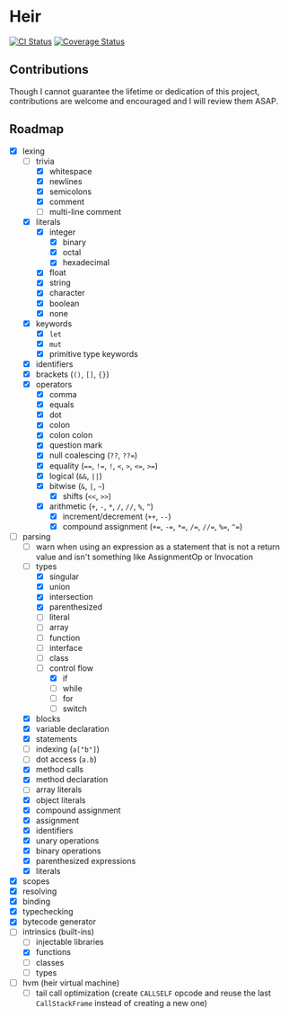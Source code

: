 # Heir
[![CI Status](https://github.com/R-unic/heir/actions/workflows/ci.yml/badge.svg)](https://github.com/R-unic/heir/actions/workflows)
[![Coverage Status](https://coveralls.io/repos/github/R-unic/heir/badge.svg)](https://coveralls.io/github/R-unic/heir)

## Contributions
Though I cannot guarantee the lifetime or dedication of this project, contributions are welcome and encouraged and I will review them ASAP.

## Roadmap
- [x] lexing
  - [ ] trivia
    - [x] whitespace
    - [x] newlines
    - [x] semicolons
    - [x] comment
    - [ ] multi-line comment
  - [x] literals
    - [x] integer
      - [x] binary
      - [x] octal
      - [x] hexadecimal
    - [x] float
    - [x] string
    - [x] character
    - [x] boolean
    - [x] none
  - [x] keywords
    - [x] `let`
    - [x] `mut`
    - [x] primitive type keywords
  - [x] identifiers
  - [x] brackets (`()`, `[]`, `{}`)
  - [x] operators
    - [x] comma
    - [x] equals
    - [x] dot
    - [x] colon
    - [x] colon colon
    - [x] question mark
    - [x] null coalescing (`??`, `??=`)
    - [x] equality (`==`, `!=`, `!`, `<`, `>`, `<=`, `>=`)
    - [x] logical (`&&`, `||`) 
    - [x] bitwise (`&`, `|`, `~`) 
        - [x] shifts (`<<`, `>>`)
    - [x] arithmetic (`+`, `-`, `*`, `/`, `//`, `%`, `^`)
      - [x] increment/decrement (`++`, `--`)
      - [x] compound assignment (`+=`, `-=`, `*=`, `/=`, `//=`, `%=`, `^=`)
- [ ] parsing
    - [ ] warn when using an expression as a statement that is not a return value and isn't something like AssignmentOp or Invocation
    - [ ] types
        - [x] singular
        - [x] union
        - [x] intersection
        - [x] parenthesized
        - [ ] literal
        - [ ] array
        - [ ] function
        - [ ] interface
        - [ ] class
      - [ ] control flow
        - [x] if 
        - [ ] while 
        - [ ] for 
        - [ ] switch
    - [x] blocks
    - [x] variable declaration
    - [x] statements
    - [ ] indexing (`a["b"]`)
    - [ ] dot access (`a.b`)
    - [x] method calls
    - [x] method declaration
    - [ ] array literals
    - [x] object literals
    - [x] compound assignment
    - [x] assignment
    - [x] identifiers
    - [x] unary operations
    - [x] binary operations
    - [x] parenthesized expressions
    - [x] literals
- [x] scopes
- [x] resolving
- [x] binding
- [x] typechecking
- [x] bytecode generator
- [ ] intrinsics (built-ins)
    - [ ] injectable libraries
    - [x] functions
    - [ ] classes
    - [ ] types
- [ ] hvm (heir virtual machine)
    - [ ] tail call optimization (create `CALLSELF` opcode and reuse the last `CallStackFrame` instead of creating a new one)